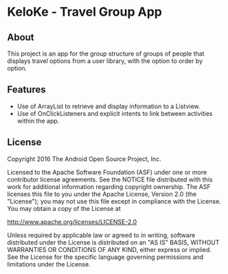 # KeloKe - Travel Group App

## About
This project is an app for the group structure of groups of people that displays travel options from a user library, with the option to order by option.

## Features
- Use of ArrayList to retrieve and display information to a Listview.
- Use of OnClickListeners and explicit intents to link between activities within the app.

## License
Copyright 2016 The Android Open Source Project, Inc.

Licensed to the Apache Software Foundation (ASF) under one or more contributor license agreements. See the NOTICE file distributed with this work for additional information regarding copyright ownership. The ASF licenses this file to you under the Apache License, Version 2.0 (the "License"); you may not use this file except in compliance with the License. You may obtain a copy of the License at

http://www.apache.org/licenses/LICENSE-2.0

Unless required by applicable law or agreed to in writing, software distributed under the License is distributed on an "AS IS" BASIS, WITHOUT WARRANTIES OR CONDITIONS OF ANY KIND, either express or implied. See the License for the specific language governing permissions and limitations under the License.
